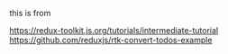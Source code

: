 this is from

https://redux-toolkit.js.org/tutorials/intermediate-tutorial
https://github.com/reduxjs/rtk-convert-todos-example


